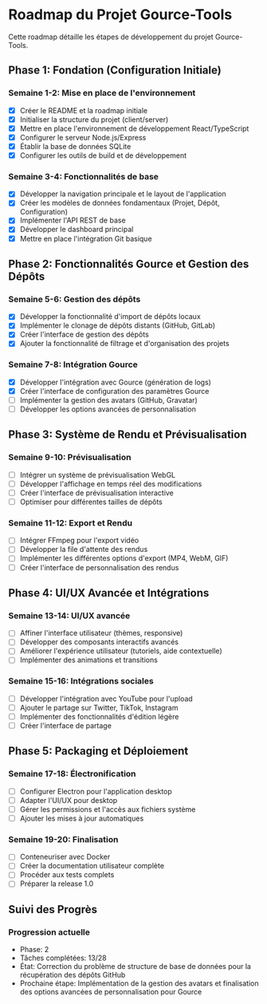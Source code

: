 # Roadmap du Projet Gource-Tools

Cette roadmap détaille les étapes de développement du projet Gource-Tools.

## Phase 1: Fondation (Configuration Initiale)

### Semaine 1-2: Mise en place de l'environnement
- [x] Créer le README et la roadmap initiale
- [x] Initialiser la structure du projet (client/server)
- [x] Mettre en place l'environnement de développement React/TypeScript
- [x] Configurer le serveur Node.js/Express
- [x] Établir la base de données SQLite
- [x] Configurer les outils de build et de développement

### Semaine 3-4: Fonctionnalités de base
- [x] Développer la navigation principale et le layout de l'application
- [x] Créer les modèles de données fondamentaux (Projet, Dépôt, Configuration)
- [x] Implémenter l'API REST de base
- [x] Développer le dashboard principal
- [x] Mettre en place l'intégration Git basique

## Phase 2: Fonctionnalités Gource et Gestion des Dépôts

### Semaine 5-6: Gestion des dépôts
- [x] Développer la fonctionnalité d'import de dépôts locaux
- [x] Implémenter le clonage de dépôts distants (GitHub, GitLab)
- [x] Créer l'interface de gestion des dépôts
- [x] Ajouter la fonctionnalité de filtrage et d'organisation des projets

### Semaine 7-8: Intégration Gource
- [x] Développer l'intégration avec Gource (génération de logs)
- [x] Créer l'interface de configuration des paramètres Gource
- [ ] Implémenter la gestion des avatars (GitHub, Gravatar)
- [ ] Développer les options avancées de personnalisation

## Phase 3: Système de Rendu et Prévisualisation

### Semaine 9-10: Prévisualisation
- [ ] Intégrer un système de prévisualisation WebGL
- [ ] Développer l'affichage en temps réel des modifications
- [ ] Créer l'interface de prévisualisation interactive
- [ ] Optimiser pour différentes tailles de dépôts

### Semaine 11-12: Export et Rendu
- [ ] Intégrer FFmpeg pour l'export vidéo
- [ ] Développer la file d'attente des rendus
- [ ] Implémenter les différentes options d'export (MP4, WebM, GIF)
- [ ] Créer l'interface de personnalisation des rendus

## Phase 4: UI/UX Avancée et Intégrations

### Semaine 13-14: UI/UX avancée
- [ ] Affiner l'interface utilisateur (thèmes, responsive)
- [ ] Développer des composants interactifs avancés
- [ ] Améliorer l'expérience utilisateur (tutoriels, aide contextuelle)
- [ ] Implémenter des animations et transitions

### Semaine 15-16: Intégrations sociales
- [ ] Développer l'intégration avec YouTube pour l'upload
- [ ] Ajouter le partage sur Twitter, TikTok, Instagram
- [ ] Implémenter des fonctionnalités d'édition légère
- [ ] Créer l'interface de partage

## Phase 5: Packaging et Déploiement

### Semaine 17-18: Électronification
- [ ] Configurer Electron pour l'application desktop
- [ ] Adapter l'UI/UX pour desktop
- [ ] Gérer les permissions et l'accès aux fichiers système
- [ ] Ajouter les mises à jour automatiques

### Semaine 19-20: Finalisation
- [ ] Conteneuriser avec Docker
- [ ] Créer la documentation utilisateur complète
- [ ] Procéder aux tests complets
- [ ] Préparer la release 1.0

## Suivi des Progrès

### Progression actuelle
- Phase: 2
- Tâches complétées: 13/28
- État: Correction du problème de structure de base de données pour la récupération des dépôts GitHub
- Prochaine étape: Implémentation de la gestion des avatars et finalisation des options avancées de personnalisation pour Gource 